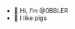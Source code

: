 - 👋 Hi, I’m @0BBLER
- 🐖 I like pigs

<!---
0BBLER/0BBLER is a ✨ special ✨ repository because its `README.md` (this file) appears on your GitHub profile.
You can click the Preview link to take a look at your changes.
--->

